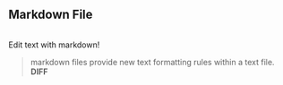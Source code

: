 ## Markdown File
######
Edit text with markdown!
>markdown files provide new text formatting rules within a text file.
**DIFF**
